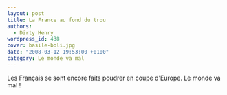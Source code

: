```yaml
---
layout: post
title: La France au fond du trou
authors:
  - Dirty Henry
wordpress_id: 438
cover: basile-boli.jpg
date: "2008-03-12 19:53:00 +0100"
category: Le monde va mal
---
```


Les Français se sont encore faits poudrer en coupe d'Europe. Le monde va mal !
